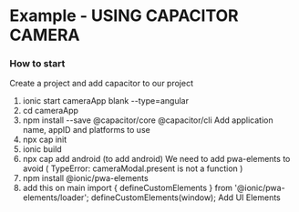 # Example - USING CAPACITOR CAMERA

### How to start

Create a project and add capacitor to our project
  1. ionic start cameraApp blank --type=angular
  2. cd cameraApp
  3. npm install --save @capacitor/core @capacitor/cli
Add application name, appID and platforms to use
  1. npx cap init
  2. ionic build
  3. npx cap add android (to add android) 
We need to add pwa-elements to avoid ( TypeError: cameraModal.present is not a function )
  1. npm install @ionic/pwa-elements
  2. add this on main
      import { defineCustomElements } from '@ionic/pwa-elements/loader';
      defineCustomElements(window);
Add UI Elements
